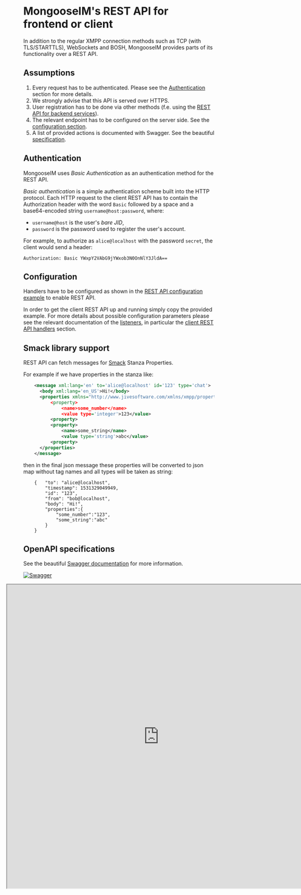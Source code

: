 # MongooseIM's REST API for frontend or client

In addition to the regular XMPP connection methods such as TCP (with TLS/STARTTLS),
WebSockets and BOSH, MongooseIM provides parts of its functionality over a REST API.

## Assumptions

1. Every request has to be authenticated.
Please see the [Authentication](#authentication) section for more details.
1. We strongly advise that this API is served over HTTPS.
1. User registration has to be done via other methods (f.e. using the
[REST API for backend services](Administration-backend.md)).
1. The relevant endpoint has to be configured on the server side.
See the [configuration section](#configuration).
1. A list of provided actions is documented with Swagger.
See the beautiful [specification](http://mongooseim.readthedocs.io/en/latest/swagger/index.html?client=true).

## Authentication

MongooseIM uses *Basic Authentication* as an authentication method for the REST API.

*Basic authentication* is a simple authentication scheme built into the HTTP protocol.
Each HTTP request to the client REST API has to contain the Authorization header
with the word `Basic` followed by a space and a base64-encoded string
`username@host:password`, where:

- `username@host` is the user's *bare JID*,
- `password` is the password used to register the user's account.

For example, to authorize as `alice@localhost` with the password `secret`, the
client would send a header:

```
Authorization: Basic YWxpY2VAbG9jYWxob3N0OnNlY3JldA==
```

## Configuration

Handlers have to be configured as shown in the [REST API configuration example](../advanced-configuration/listen.md#example-3-client-api)
to enable REST API.

In order to get the client REST API up and running simply copy the provided example.
For more details about possible configuration parameters please see the relevant
documentation of the [listeners](../advanced-configuration/listen.md),
in particular the [client REST API handlers](../advanced-configuration/listen.md#handler-types-rest-api-client)
section.

## Smack library support
REST API can fetch messages for [Smack](https://github.com/igniterealtime/Smack/blob/master/documentation/extensions/properties.md#stanza-properties) Stanza Properties.

For example if we have properties in the stanza like:
```xml
    <message xml:lang='en' to='alice@localhost' id='123' type='chat'>
      <body xml:lang='en_US'>Hi!</body>
      <properties xmlns="http://www.jivesoftware.com/xmlns/xmpp/properties"
          <property>
              <name>some_number</name>
              <value type='integer'>123</value>
          <property>
          <property>
              <name>some_string</name>
              <value type='string'>abc</value>
          <property>
      </properties>
    </message>
```
then in the final json message these properties will be converted to json map without tag names and all types will be taken as string:
```
    {   "to": "alice@localhost",
        "timestamp": 1531329049949,
        "id": "123",
        "from": "bob@localhost",
        "body": "Hi!",
        "properties":{
            "some_number":"123",
            "some_string":"abc"
        }
    }
```

## OpenAPI specifications

See the beautiful [Swagger documentation](http://mongooseim.readthedocs.io/en/latest/swagger/index.html?client=true) for more information.

[![Swagger](http://nordicapis.com/wp-content/uploads/swagger-Top-Specification-Formats-for-REST-APIs-nordic-apis-sandoval-e1441412425742-300x170.png)](http://mongooseim.readthedocs.io/en/latest/swagger/index.html?client=true)

<iframe src="http://mongooseim.readthedocs.io/en/latest/swagger/index.html?client=true"
height="800" width="800" style="margin-left: -45px;" id="swagger-ui-iframe"></iframe>

<script>

$(document).ready(function() {
  if (window.location.host.match("readthedocs")){
    path = window.location.pathname.match("(.*)/REST-API/")[1]
    url = window.location.protocol + "//" + window.location.hostname
    finalURL = url + path + "/swagger/index.html?client=true"
    $('a[href$="swagger/index.html?client=true"]').attr('href', finalURL)
    $('#swagger-ui-iframe').attr('src', finalURL)
  }
})

</script>
